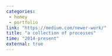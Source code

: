 ```yaml
---
categories:
 - homey
 - portfolio
link: "https://medium.com/newer-work/"
title: "a collection of processes"
time: "2014-present"
external: true
---
```

